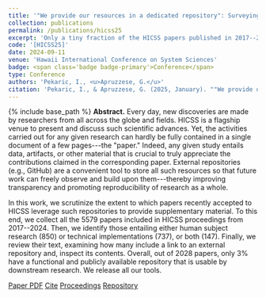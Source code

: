 ```yaml
---
title: '"We provide our resources in a dedicated repository": Surveying the Transparency of HICSS publications'
collection: publications
permalink: /publications/hicss25
excerpt: 'Only a tiny fraction of the HICSS papers published in 2017--2024 have a functional and publicly available repository.'
code: '[HICSS25]'
date: 2024-09-11
venue: 'Hawaii International Conference on System Sciences'
badge: <span class='badge badge-primary'>Conference</span>
type: Conference
authors: 'Pekaric, I., <u>Apruzzese, G.</u>'
citation: 'Pekaric, I., & Apruzzese, G. (2025, January). ""We provide our resources in a dedicated repository": Surveying the Transparency of HICSS publications" In <i>2025 58th Hawaii International Conference on System Sciences (HICSS)</i>.'
---
```

{% include base_path %}
<b>Abstract.</b> Every day, new discoveries are made by researchers from all across the globe and fields. HICSS is a flagship venue to present and discuss such scientific advances. Yet, the activities carried out for any given research can hardly be fully contained in a single document of a few pages---the "paper." Indeed, any given study entails data, artifacts, or other material that is crucial to truly appreciate the contributions claimed in the corresponding paper. External repositories (e.g., GitHub) are a convenient tool to store all such resources so that future work can freely observe and build upon them---thereby improving transparency and promoting reproducibility of research as a whole.

In this work, we scrutinize the extent to which papers recently accepted to HICSS leverage such repositories to provide supplementary material. To this end, we collect all the 5579 papers included in HICSS proceedings from 2017--2024. Then, we identify those entailing either human subject research (850) or technical implementations (737), or both (147). Finally, we review their text, examining how many include a link to an external repository and, inspect its contents. Overall, out of 2028 papers, only 3% have a functional and publicly available repository that is usable by downstream research. We release all our tools.


<a class="btn btn-outline-primary my-1 mr-1 btn-sm" href="{{ base_path }}/files/papers/hicss25/hicss25.pdf" target="_blank" rel="noopener">Paper PDF</a> 
<a class="btn btn-outline-primary my-1 mr-1 btn-sm" href="{{ base_path }}/files/papers/hicss24/hicss25_cite.html" target="_blank" rel="noopener">Cite</a>
<a class="btn btn-outline-primary my-1 mr-1 btn-sm" href="" target="_blank" rel="noopener">Proceedings</a>
<a class="btn btn-outline-primary my-1 mr-1 btn-sm" href="" target="_blank" rel="noopener">Repository</a>